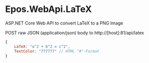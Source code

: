 # Epos.WebApi.LaTeX
ASP.NET Core Web API to convert LaTeX to a PNG Image

POST raw JSON (application/json) body to http://[host]:81/api/latex

```javascript
{
    LaTeX: "a^2 + b^2 = c^2",
    TextColor: "777777" // HTML "#"-Format
}
```
